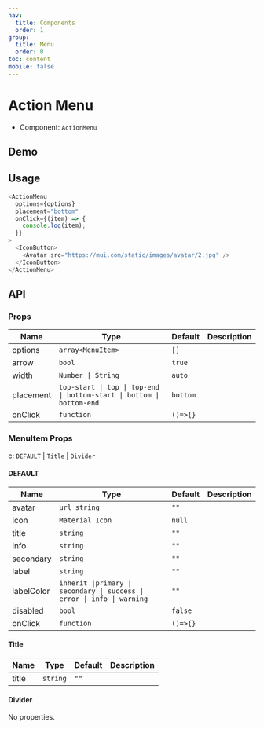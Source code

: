```yaml
---
nav:
  title: Components
  order: 1
group:
  title: Menu
  order: 0
toc: content
mobile: false
---
```


# Action Menu

- Component: `ActionMenu`

## Demo

<code src="./examples/menu-action" ></code>

## Usage

```js
<ActionMenu
  options={options}
  placement="bottom"
  onClick={(item) => {
    console.log(item);
  }}
>
  <IconButton>
    <Avatar src="https://mui.com/static/images/avatar/2.jpg" />
  </IconButton>
</ActionMenu>
```

## API

### Props

| Name      | Type                                                                  | Default  | Description |
| --------- | --------------------------------------------------------------------- | -------- | ----------- |
| options   | `array<MenuItem>`                                                     | `[]`     |             |
| arrow     | `bool`                                                                | `true`   |             |
| width     | `Number \| String`                                                    | `auto`   |             |
| placement | `top-start \| top \| top-end \| bottom-start \| bottom \| bottom-end` | `bottom` |             |
| onClick   | `function`                                                            | `()=>{}` |             |

### MenuItem Props

c: `DEFAULT` | `Title` | `Divider`

#### DEFAULT

| Name       | Type                                                                    | Default  | Description |
| ---------- | ----------------------------------------------------------------------- | -------- | ----------- |
| avatar     | `url string`                                                            | `""`     |             |
| icon       | `Material Icon`                                                         | `null`   |             |
| title      | `string`                                                                | `""`     |             |
| info       | `string`                                                                | `""`     |             |
| secondary  | `string`                                                                | `""`     |             |
| label      | `string`                                                                | `""`     |             |
| labelColor | `inherit \|primary \| secondary \| success \| error \| info \| warning` | `""`     |             |
| disabled   | `bool`                                                                  | `false`  |             |
| onClick    | `function`                                                              | `()=>{}` |             |

#### Title

| Name  | Type     | Default | Description |
| ----- | -------- | ------- | ----------- |
| title | `string` | `""`    |             |

#### Divider

No properties.
